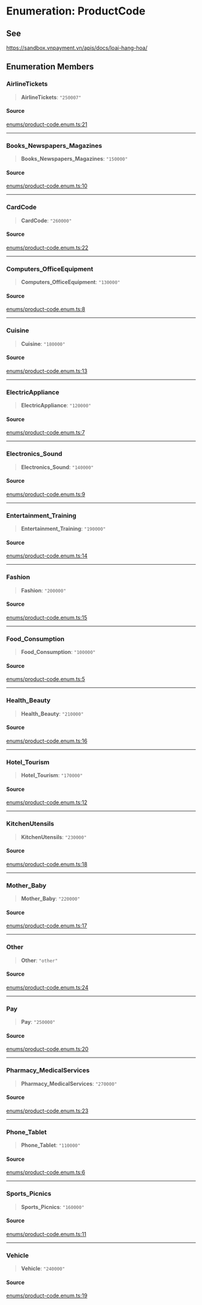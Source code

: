 # Enumeration: ProductCode

## See

https://sandbox.vnpayment.vn/apis/docs/loai-hang-hoa/

## Enumeration Members

### AirlineTickets

> **AirlineTickets**: `"250007"`

#### Source

[enums/product-code.enum.ts:21](https://github.com/lehuygiang28/vnpay/blob/ffb3f1a6e2e5cee6cec7ba4f806a92950f9f7872/src/enums/product-code.enum.ts#L21)

***

### Books\_Newspapers\_Magazines

> **Books\_Newspapers\_Magazines**: `"150000"`

#### Source

[enums/product-code.enum.ts:10](https://github.com/lehuygiang28/vnpay/blob/ffb3f1a6e2e5cee6cec7ba4f806a92950f9f7872/src/enums/product-code.enum.ts#L10)

***

### CardCode

> **CardCode**: `"260000"`

#### Source

[enums/product-code.enum.ts:22](https://github.com/lehuygiang28/vnpay/blob/ffb3f1a6e2e5cee6cec7ba4f806a92950f9f7872/src/enums/product-code.enum.ts#L22)

***

### Computers\_OfficeEquipment

> **Computers\_OfficeEquipment**: `"130000"`

#### Source

[enums/product-code.enum.ts:8](https://github.com/lehuygiang28/vnpay/blob/ffb3f1a6e2e5cee6cec7ba4f806a92950f9f7872/src/enums/product-code.enum.ts#L8)

***

### Cuisine

> **Cuisine**: `"180000"`

#### Source

[enums/product-code.enum.ts:13](https://github.com/lehuygiang28/vnpay/blob/ffb3f1a6e2e5cee6cec7ba4f806a92950f9f7872/src/enums/product-code.enum.ts#L13)

***

### ElectricAppliance

> **ElectricAppliance**: `"120000"`

#### Source

[enums/product-code.enum.ts:7](https://github.com/lehuygiang28/vnpay/blob/ffb3f1a6e2e5cee6cec7ba4f806a92950f9f7872/src/enums/product-code.enum.ts#L7)

***

### Electronics\_Sound

> **Electronics\_Sound**: `"140000"`

#### Source

[enums/product-code.enum.ts:9](https://github.com/lehuygiang28/vnpay/blob/ffb3f1a6e2e5cee6cec7ba4f806a92950f9f7872/src/enums/product-code.enum.ts#L9)

***

### Entertainment\_Training

> **Entertainment\_Training**: `"190000"`

#### Source

[enums/product-code.enum.ts:14](https://github.com/lehuygiang28/vnpay/blob/ffb3f1a6e2e5cee6cec7ba4f806a92950f9f7872/src/enums/product-code.enum.ts#L14)

***

### Fashion

> **Fashion**: `"200000"`

#### Source

[enums/product-code.enum.ts:15](https://github.com/lehuygiang28/vnpay/blob/ffb3f1a6e2e5cee6cec7ba4f806a92950f9f7872/src/enums/product-code.enum.ts#L15)

***

### Food\_Consumption

> **Food\_Consumption**: `"100000"`

#### Source

[enums/product-code.enum.ts:5](https://github.com/lehuygiang28/vnpay/blob/ffb3f1a6e2e5cee6cec7ba4f806a92950f9f7872/src/enums/product-code.enum.ts#L5)

***

### Health\_Beauty

> **Health\_Beauty**: `"210000"`

#### Source

[enums/product-code.enum.ts:16](https://github.com/lehuygiang28/vnpay/blob/ffb3f1a6e2e5cee6cec7ba4f806a92950f9f7872/src/enums/product-code.enum.ts#L16)

***

### Hotel\_Tourism

> **Hotel\_Tourism**: `"170000"`

#### Source

[enums/product-code.enum.ts:12](https://github.com/lehuygiang28/vnpay/blob/ffb3f1a6e2e5cee6cec7ba4f806a92950f9f7872/src/enums/product-code.enum.ts#L12)

***

### KitchenUtensils

> **KitchenUtensils**: `"230000"`

#### Source

[enums/product-code.enum.ts:18](https://github.com/lehuygiang28/vnpay/blob/ffb3f1a6e2e5cee6cec7ba4f806a92950f9f7872/src/enums/product-code.enum.ts#L18)

***

### Mother\_Baby

> **Mother\_Baby**: `"220000"`

#### Source

[enums/product-code.enum.ts:17](https://github.com/lehuygiang28/vnpay/blob/ffb3f1a6e2e5cee6cec7ba4f806a92950f9f7872/src/enums/product-code.enum.ts#L17)

***

### Other

> **Other**: `"other"`

#### Source

[enums/product-code.enum.ts:24](https://github.com/lehuygiang28/vnpay/blob/ffb3f1a6e2e5cee6cec7ba4f806a92950f9f7872/src/enums/product-code.enum.ts#L24)

***

### Pay

> **Pay**: `"250000"`

#### Source

[enums/product-code.enum.ts:20](https://github.com/lehuygiang28/vnpay/blob/ffb3f1a6e2e5cee6cec7ba4f806a92950f9f7872/src/enums/product-code.enum.ts#L20)

***

### Pharmacy\_MedicalServices

> **Pharmacy\_MedicalServices**: `"270000"`

#### Source

[enums/product-code.enum.ts:23](https://github.com/lehuygiang28/vnpay/blob/ffb3f1a6e2e5cee6cec7ba4f806a92950f9f7872/src/enums/product-code.enum.ts#L23)

***

### Phone\_Tablet

> **Phone\_Tablet**: `"110000"`

#### Source

[enums/product-code.enum.ts:6](https://github.com/lehuygiang28/vnpay/blob/ffb3f1a6e2e5cee6cec7ba4f806a92950f9f7872/src/enums/product-code.enum.ts#L6)

***

### Sports\_Picnics

> **Sports\_Picnics**: `"160000"`

#### Source

[enums/product-code.enum.ts:11](https://github.com/lehuygiang28/vnpay/blob/ffb3f1a6e2e5cee6cec7ba4f806a92950f9f7872/src/enums/product-code.enum.ts#L11)

***

### Vehicle

> **Vehicle**: `"240000"`

#### Source

[enums/product-code.enum.ts:19](https://github.com/lehuygiang28/vnpay/blob/ffb3f1a6e2e5cee6cec7ba4f806a92950f9f7872/src/enums/product-code.enum.ts#L19)
